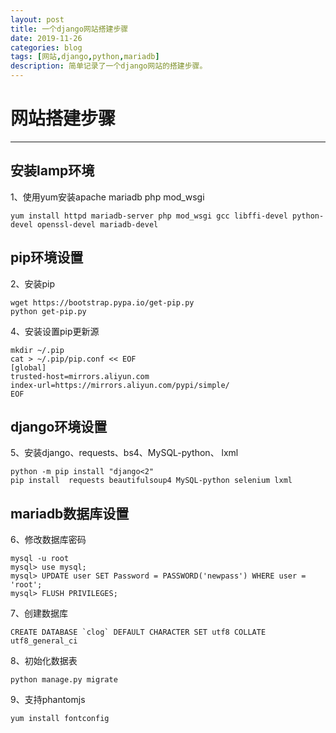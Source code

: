 ```yaml
---
layout: post
title: 一个django网站搭建步骤
date: 2019-11-26
categories: blog
tags: [网站,django,python,mariadb]
description: 简单记录了一个django网站的搭建步骤。
---
```


# 网站搭建步骤
-----------

## 安装lamp环境
1、使用yum安装apache mariadb php mod_wsgi
```
yum install httpd mariadb-server php mod_wsgi gcc libffi-devel python-devel openssl-devel mariadb-devel
```
## pip环境设置
2、安装pip
```
wget https://bootstrap.pypa.io/get-pip.py
python get-pip.py
```
4、安装设置pip更新源
```
mkdir ~/.pip
cat > ~/.pip/pip.conf << EOF
[global]
trusted-host=mirrors.aliyun.com
index-url=https://mirrors.aliyun.com/pypi/simple/
EOF
```
## django环境设置
5、安装django、requests、bs4、MySQL-python、 lxml
```
python -m pip install "django<2"
pip install  requests beautifulsoup4 MySQL-python selenium lxml

```
## mariadb数据库设置
6、修改数据库密码
```
mysql -u root
mysql> use mysql;
mysql> UPDATE user SET Password = PASSWORD('newpass') WHERE user = 'root';
mysql> FLUSH PRIVILEGES;
```
7、创建数据库
```
CREATE DATABASE `clog` DEFAULT CHARACTER SET utf8 COLLATE utf8_general_ci
```
8、初始化数据表
```
python manage.py migrate
```
9、支持phantomjs
```
yum install fontconfig
```